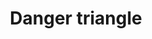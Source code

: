 ---
title: Danger triangle
tags:
icon: danger-triangle
svg: '<svg xmlns="http://www.w3.org/2000/svg" width="24" height="24" fill="none" viewBox="0 0 24 24" stroke-width="1.5" stroke-linecap="round" stroke-linejoin="round" stroke="currentColor"><path d="M10.445 4.404 2.744 17.683a1.926 1.926 0 0 0-.005 1.869c.157.285.384.522.657.689.274.166.585.255.903.259H19.7c.318-.004.629-.093.903-.26.273-.166.5-.403.657-.688a1.926 1.926 0 0 0-.005-1.87l-7.7-13.277a1.847 1.847 0 0 0-.663-.662 1.774 1.774 0 0 0-1.784 0c-.273.158-.5.386-.663.662v0ZM12 8.5V14m0 3.247v-.5"/></svg>'
---